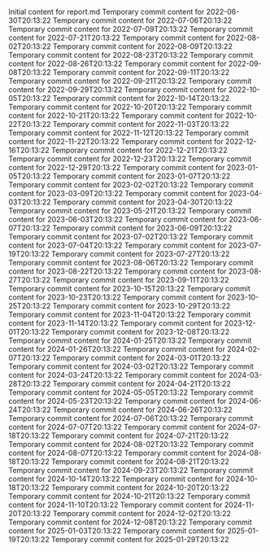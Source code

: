 Initial content for report.md
Temporary commit content for 2022-06-30T20:13:22
Temporary commit content for 2022-07-06T20:13:22
Temporary commit content for 2022-07-09T20:13:22
Temporary commit content for 2022-07-21T20:13:22
Temporary commit content for 2022-08-02T20:13:22
Temporary commit content for 2022-08-09T20:13:22
Temporary commit content for 2022-08-23T20:13:22
Temporary commit content for 2022-08-26T20:13:22
Temporary commit content for 2022-09-08T20:13:22
Temporary commit content for 2022-09-11T20:13:22
Temporary commit content for 2022-09-21T20:13:22
Temporary commit content for 2022-09-29T20:13:22
Temporary commit content for 2022-10-05T20:13:22
Temporary commit content for 2022-10-14T20:13:22
Temporary commit content for 2022-10-20T20:13:22
Temporary commit content for 2022-10-21T20:13:22
Temporary commit content for 2022-10-22T20:13:22
Temporary commit content for 2022-11-03T20:13:22
Temporary commit content for 2022-11-12T20:13:22
Temporary commit content for 2022-11-22T20:13:22
Temporary commit content for 2022-12-16T20:13:22
Temporary commit content for 2022-12-21T20:13:22
Temporary commit content for 2022-12-23T20:13:22
Temporary commit content for 2022-12-29T20:13:22
Temporary commit content for 2023-01-05T20:13:22
Temporary commit content for 2023-01-07T20:13:22
Temporary commit content for 2023-02-02T20:13:22
Temporary commit content for 2023-03-09T20:13:22
Temporary commit content for 2023-04-03T20:13:22
Temporary commit content for 2023-04-30T20:13:22
Temporary commit content for 2023-05-21T20:13:22
Temporary commit content for 2023-06-03T20:13:22
Temporary commit content for 2023-06-07T20:13:22
Temporary commit content for 2023-06-09T20:13:22
Temporary commit content for 2023-07-02T20:13:22
Temporary commit content for 2023-07-04T20:13:22
Temporary commit content for 2023-07-19T20:13:22
Temporary commit content for 2023-07-27T20:13:22
Temporary commit content for 2023-08-06T20:13:22
Temporary commit content for 2023-08-22T20:13:22
Temporary commit content for 2023-08-27T20:13:22
Temporary commit content for 2023-09-11T20:13:22
Temporary commit content for 2023-10-15T20:13:22
Temporary commit content for 2023-10-23T20:13:22
Temporary commit content for 2023-10-25T20:13:22
Temporary commit content for 2023-10-29T20:13:22
Temporary commit content for 2023-11-04T20:13:22
Temporary commit content for 2023-11-14T20:13:22
Temporary commit content for 2023-12-01T20:13:22
Temporary commit content for 2023-12-08T20:13:22
Temporary commit content for 2024-01-25T20:13:22
Temporary commit content for 2024-01-26T20:13:22
Temporary commit content for 2024-02-07T20:13:22
Temporary commit content for 2024-03-01T20:13:22
Temporary commit content for 2024-03-02T20:13:22
Temporary commit content for 2024-03-24T20:13:22
Temporary commit content for 2024-03-28T20:13:22
Temporary commit content for 2024-04-21T20:13:22
Temporary commit content for 2024-05-05T20:13:22
Temporary commit content for 2024-05-23T20:13:22
Temporary commit content for 2024-06-24T20:13:22
Temporary commit content for 2024-06-26T20:13:22
Temporary commit content for 2024-07-06T20:13:22
Temporary commit content for 2024-07-07T20:13:22
Temporary commit content for 2024-07-18T20:13:22
Temporary commit content for 2024-07-21T20:13:22
Temporary commit content for 2024-08-02T20:13:22
Temporary commit content for 2024-08-07T20:13:22
Temporary commit content for 2024-08-18T20:13:22
Temporary commit content for 2024-08-21T20:13:22
Temporary commit content for 2024-09-23T20:13:22
Temporary commit content for 2024-10-14T20:13:22
Temporary commit content for 2024-10-18T20:13:22
Temporary commit content for 2024-10-20T20:13:22
Temporary commit content for 2024-10-21T20:13:22
Temporary commit content for 2024-11-10T20:13:22
Temporary commit content for 2024-11-20T20:13:22
Temporary commit content for 2024-12-02T20:13:22
Temporary commit content for 2024-12-08T20:13:22
Temporary commit content for 2025-01-03T20:13:22
Temporary commit content for 2025-01-19T20:13:22
Temporary commit content for 2025-01-29T20:13:22
